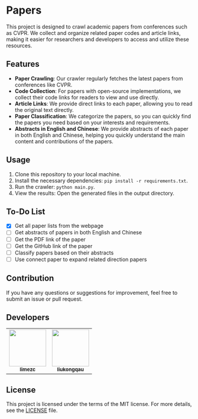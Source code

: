 # Papers

This project is designed to crawl academic papers from conferences such as CVPR. We collect and organize related paper codes and article links, making it easier for researchers and developers to access and utilize these resources.

## Features

- **Paper Crawling**: Our crawler regularly fetches the latest papers from conferences like CVPR.
- **Code Collection**: For papers with open-source implementations, we collect their code links for readers to view and use directly.
- **Article Links**: We provide direct links to each paper, allowing you to read the original text directly.
- **Paper Classification**: We categorize the papers, so you can quickly find the papers you need based on your interests and requirements.
- **Abstracts in English and Chinese**: We provide abstracts of each paper in both English and Chinese, helping you quickly understand the main content and contributions of the papers.

## Usage

1. Clone this repository to your local machine.
2. Install the necessary dependencies: `pip install -r requirements.txt`.
3. Run the crawler: `python main.py`.
4. View the results: Open the generated files in the output directory.

## To-Do List
- [x] Get all paper lists from the webpage
- [ ] Get abstracts of papers in both English and Chinese
- [ ] Get the PDF link of the paper
- [ ] Get the GitHub link of the paper
- [ ] Classify papers based on their abstracts
- [ ] Use connect paper to expand related direction papers

## Contribution

If you have any questions or suggestions for improvement, feel free to submit an issue or pull request.

## Developers

<table>
  <tr>
    <td align="center"><a href="https://github.com/limezc"><img src="https://github.com/limezc.png" width="100px;" alt=""/><br /><sub><b>limezc</b></sub></a><br /></td>
    <td align="center"><a href="https://github.com/liukongqau"><img src="https://github.com/liukongqau.png" width="100px;" alt=""/><br /><sub><b>liukongqau</b></sub></a><br /></td>
  </tr>
</table>

## License

This project is licensed under the terms of the MIT license. For more details, see the [LICENSE](LICENSE) file.
